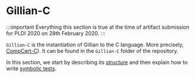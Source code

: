 # Gillian-C

<!-- prettier-ignore-start -->
:::important
Everything this section is true at the time of artifact submission for PLDI 2020 on 28th February 2020.
:::
<!-- prettier-ignore-end -->

`Gillian-C` is the instantiation of Gillian to the C language. More precisely, [CompCert-C](http://compcert.inria.fr/)). It can be found in the `Gillian-C` folder of the repository.

In this section, we start by describing its [structure](structure) and then explain how to write [symbolic tests](./stests).
